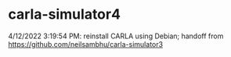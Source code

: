 # carla-simulator4
4/12/2022 3:19:54 PM: reinstall CARLA using Debian; handoff from https://github.com/neilsambhu/carla-simulator3